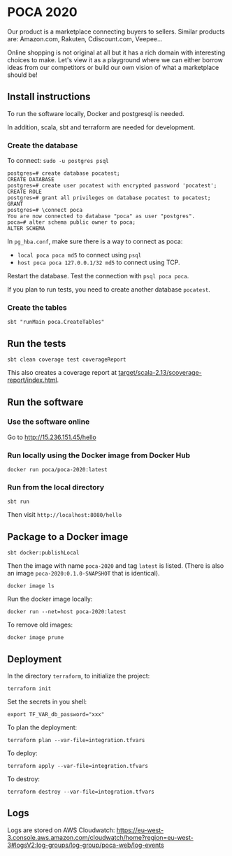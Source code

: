 # POCA 2020

Our product is a marketplace connecting buyers to sellers. Similar products are: Amazon.com, Rakuten, Cdiscount.com, Veepee...

Online shopping is not original at all but it has a rich domain with interesting choices to make. Let's view it as a playground where we can either borrow ideas from our competitors or build our own vision of what a marketplace should be!

## Install instructions

To run the software locally, Docker and postgresql is needed.

In addition, scala, sbt and terraform are needed for development.

### Create the database


To connect: `sudo -u postgres psql`

```
postgres=# create database pocatest;
CREATE DATABASE
postgres=# create user pocatest with encrypted password 'pocatest';
CREATE ROLE
postgres=# grant all privileges on database pocatest to pocatest;
GRANT
postgres=# \connect poca
You are now connected to database "poca" as user "postgres".
poca=# alter schema public owner to poca;
ALTER SCHEMA
```

In `pg_hba.conf`, make sure there is a way to connect as poca:
* `local poca poca md5` to connect using `psql`
* `host poca poca 127.0.0.1/32 md5` to connect using TCP.

Restart the database. Test the connection with `psql poca poca`.

If you plan to run tests, you need to create another database `pocatest`.

### Create the tables

```
sbt "runMain poca.CreateTables"
```

## Run the tests

```
sbt clean coverage test coverageReport
```

This also creates a coverage report at [target/scala-2.13/scoverage-report/index.html](target/scala-2.13/scoverage-report/index.html).


## Run the software

### Use the software online

Go to http://15.236.151.45/hello

### Run locally using the Docker image from Docker Hub

```
docker run poca/poca-2020:latest
```

### Run from the local directory

```
sbt run
```

Then visit `http://localhost:8080/hello`

## Package to a Docker image

```
sbt docker:publishLocal
```

Then the image with name `poca-2020` and tag `latest` is listed. (There is also an image `poca-2020:0.1.0-SNAPSHOT` that is identical).

```
docker image ls
```

Run the docker image locally:

```
docker run --net=host poca-2020:latest
```

To remove old images:

```
docker image prune
```

## Deployment

In the directory `terraform`, to initialize the project:

```
terraform init
```

Set the secrets in you shell:

```
export TF_VAR_db_password="xxx"
```

To plan the deployment:

```
terraform plan --var-file=integration.tfvars
```

To deploy:

```
terraform apply --var-file=integration.tfvars
```

To destroy:

```
terraform destroy --var-file=integration.tfvars
```

## Logs

Logs are stored on AWS Cloudwatch: https://eu-west-3.console.aws.amazon.com/cloudwatch/home?region=eu-west-3#logsV2:log-groups/log-group/poca-web/log-events
